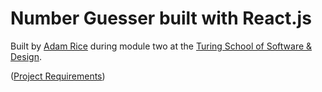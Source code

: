 # Number Guesser built with React.js

Built by [Adam Rice](https://github.com/adam-rice) during module two at the [Turing School of Software & Design](https://www.turing.io/).

([Project Requirements](http://frontend.turing.io/projects/number-guesser-in-react.html))
